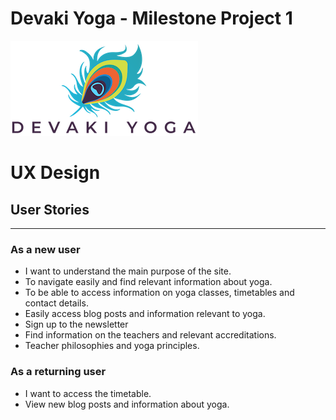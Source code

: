 # Devaki Yoga - Milestone Project 1

![DY logo](/assets/images/logo.png)

# UX Design

## User Stories
---

### As a new user

* I want to understand the main purpose of the site.
* To navigate easily and find relevant information about yoga.
* To be able to access information on yoga classes, timetables and contact details.
* Easily access blog posts and information relevant to yoga.
* Sign up to the newsletter
* Find information on the teachers and relevant accreditations.
* Teacher philosophies and yoga principles.

### As a returning user

* I want to access the timetable.
* View new blog posts and information about yoga.

